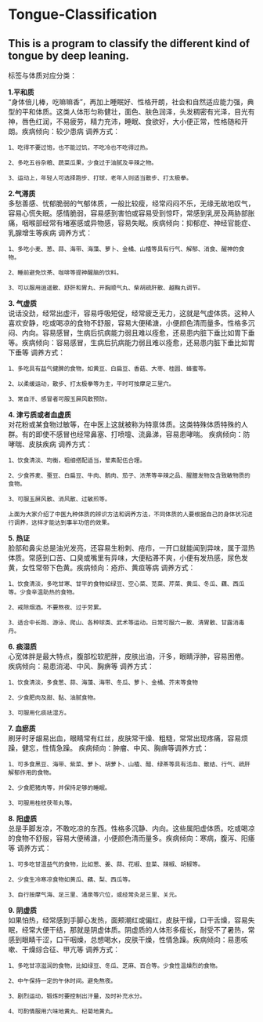# Tongue-Classification
## This is a program to classify the different kind of tongue by deep leaning.
标签与体质对应分类：

**1.平和质 <br>**
 “身体倍儿棒，吃嘛嘛香”，再加上睡眠好、性格开朗，社会和自然适应能力强，典型的平和体质。这类人体形匀称健壮，面色、肤色润泽，头发稠密有光泽，目光有神，唇色红润，不易疲劳，精力充沛，睡眠、食欲好，大小便正常，性格随和开朗。疾病倾向：较少患病 调养方式：

    1、吃得不要过饱，也不能过饥，不吃冷也不吃得过热。

    2、多吃五谷杂粮、蔬菜瓜果，少食过于油腻及辛辣之物。

    3、运动上，年轻人可选择跑步、打球，老年人则适当散步、打太极拳。


**2.气滞质 <br>**
 多愁善感、忧郁脆弱的气郁体质，一般比较瘦，经常闷闷不乐，无缘无故地叹气，容易心慌失眠。感情脆弱，容易感到害怕或容易受到惊吓，常感到乳房及两胁部胀痛，咽喉部经常有堵塞感或异物感，容易失眠。疾病倾向：抑郁症、神经官能症、乳腺增生等疾病 调养方式：

    1、多吃小麦、葱、蒜、海带、海藻、萝卜、金橘、山楂等具有行气、解郁、消食、醒神的食物。

    2、睡前避免饮茶、咖啡等提神醒脑的饮料。

    3、可以服用逍遥散、舒肝和胃丸、开胸顺气丸、柴胡疏肝散、越鞠丸调节。

**3.  气虚质<br>**
说话没劲，经常出虚汗，容易呼吸短促，经常疲乏无力，这就是气虚体质。这种人喜欢安静，吃或喝凉的食物不舒服，容易大便稀溏，小便颜色清而量多。性格多沉闷、内向。容易感冒，生病后抗病能力弱且难以痊愈，还易患内脏下垂比如胃下垂等。疾病倾向：容易感冒，生病后抗病能力弱且难以痊愈，还易患内脏下垂比如胃下垂等 调养方式：

    1、多吃具有益气健脾的食物，如黄豆、白扁豆、香菇、大枣、桂圆、蜂蜜等。

    2、以柔缓运动，散步、打太极拳等为主，平时可按摩足三里穴。

    3、常自汗、感冒者可服玉屏风散预防。

**4.  津亏质或者血虚质<br>**
 对花粉或某食物过敏等，在中医上这就被称为特禀体质。这类特殊体质特殊的人群。有的即使不感冒也经常鼻塞、打喷嚏、流鼻涕，容易患哮喘。 疾病倾向：防哮喘、皮肤疾病 调养方式：

    1、饮食清淡、均衡，粗细搭配适当，荤素配伍合理。

    2、少食荞麦、蚕豆、白扁豆、牛肉、鹅肉、茄子、浓茶等辛辣之品、腥膻发物及含致敏物质的食物。

    3、可服玉屏风散、消风散、过敏煎等。

    上面为大家介绍了中医九种体质的辨识方法和调养方法，不同体质的人要根据自己的身体状况进行调养，这样才能达到事半功倍的效果。

**5.  热证<br>**
 脸部和鼻尖总是油光发亮，还容易生粉刺、疮疖，一开口就能闻到异味，属于湿热体质。常感到口苦、口臭或嘴里有异味，大便粘滞不爽，小便有发热感，尿色发黄，女性常带下色黄。疾病倾向：疮疖、黄疸等病 调养方式：

    1、饮食清淡，多吃甘寒、甘平的食物如绿豆、空心菜、苋菜、芹菜、黄瓜、冬瓜、藕、西瓜等。少食辛温助热的食物。

    2、戒除烟酒。不要熬夜、过于劳累。

    3、适合中长跑、游泳、爬山、各种球类、武术等运动。日常可服六一散、清胃散、甘露消毒丹。

**6.  痰湿质<br>**
 心宽体胖是最大特点，腹部松软肥胖，皮肤出油，汗多，眼睛浮肿，容易困倦。 疾病倾向：易患消渴、中风、胸痹等 调养方式：

    1、饮食清淡，多食葱、蒜、海藻、海带、冬瓜、萝卜、金橘、芥末等食物

    2、少食肥肉及甜、黏、油腻食物。

    3、可服用化痰祛湿方。

**7.  血瘀质<br>**
 刷牙时牙龈易出血，眼睛常有红丝，皮肤常干燥、粗糙，常常出现疼痛，容易烦躁，健忘，性情急躁。 疾病倾向：肿瘤、中风、胸痹等调养方式：

    1、可多食黑豆、海带、紫菜、萝卜、胡萝卜、山楂、醋、绿茶等具有活血、散结、行气、疏肝解郁作用的食物。

    2、少食肥猪肉等，并保持足够的睡眠。

    3、可服用桂枝茯苓丸等。

**8.  阳虚质<br>**
 总是手脚发凉，不敢吃凉的东西。性格多沉静、内向。这些属阳虚体质。吃或喝凉的食物不舒服，容易大便稀溏，小便颜色清而量多。疾病倾向：寒病，腹泻、阳痿等 调养方式：

    1、可多吃甘温益气的食物，比如葱、姜、蒜、花椒、韭菜、辣椒、胡椒等。

    2、少食生冷寒凉食物如黄瓜、藕、梨、西瓜等。

    3、自行按摩气海、足三里、涌泉等穴位，或经常灸足三里、关元。

**9.  阴虚质<br>**
 如果怕热，经常感到手脚心发热，面颊潮红或偏红，皮肤干燥，口干舌燥，容易失眠，经常大便干结，那就是阴虚体质。阴虚质的人体形多瘦长，耐受不了暑热，常感到眼睛干涩，口干咽燥，总想喝水，皮肤干燥，性情急躁。疾病倾向：易患咳嗽、干燥综合征、甲亢等 调养方式：

    1、多吃甘凉滋润的食物，比如绿豆、冬瓜、芝麻、百合等。少食性温燥烈的食物。

    2、中午保持一定的午休时间。避免熬夜。

    3、剧烈运动，锻炼时要控制出汗量，及时补充水分。

    4、可酌情服用六味地黄丸、杞菊地黄丸。
